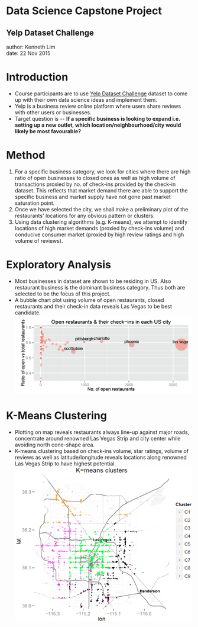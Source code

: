 Data Science Capstone Project
========================================================
## Yelp Dataset Challenge
author: Kenneth Lim  
date: 22 Nov 2015



Introduction
========================================================
- Course participants are to use [Yelp Dataset Challenge](http://www.yelp.com/dataset_challenge) dataset to come up with their own data science ideas and implement them.
- Yelp is a business review online platform where users share reviews with other users or businesses.
- Target question is -- **If a specific business is looking to expand i.e. setting up a new outlet, which location/neighbourhood/city would likely be most favourable?**



Method
========================================================
1. For a specific business category, we look for cities where there are high ratio of open businesses to closed ones as well as high volume of transactions proxied by no. of check-ins provided by the check-in dataset.  This reflects that market demand there are able to support the specific business and market supply have not gone past market saturation point.
2. Once we have selected the city, we shall make a preliminary plot of the restaurants' locations for any obvious pattern or clusters.
3. Using data clustering algorithms (e.g. K-means), we attempt to identify locations of high market demands (proxied by check-ins volume) and conducive consumer market (proxied by high review ratings and high volume of reviews).



Exploratory Analysis
========================================================
- Most businesses in dataset are shown to be residing in US.  Also restaurant business is the dominant business category.  Thus both are selected to be the focus of this project.
- A bubble chart plot using volume of open restaurants, closed restaurants and their check-in data reveals Las Vegas to be best candidate.  
![Candidate Cities](candidate_cities.png)



K-Means Clustering
========================================================
- Plotting on map reveals restaurants always line-up against major roads, concentrate around renowned Las Vegas Strip and city center while avoiding north cone-shape area.
- K-means clustering based on check-ins volume, star ratings, volume of reviews as well as latitude/longitude reveals locations along renowned Las Vegas Strip to have highest potential.  
![K-means Clustering](k_clusters.png)

